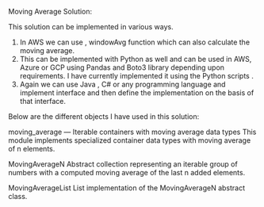 
Moving Average Solution:

This solution can be implemented in various ways.

1) In AWS we can use , windowAvg function which can also calculate the moving average.
2) This can be implemented with Python as well and can be used in AWS, Azure or GCP using Pandas and Boto3 library depending upon requirements. I have
currently implemented it using the Python scripts .
3) Again we can use Java , C# or any programming language and implement interface and then define the implementation on the basis of that interface.

Below are the different objects I have used in this solution:



moving_average — Iterable containers with moving average data types
This module implements specialized container data types with moving average of n elements.

MovingAverageN
Abstract collection representing an iterable group of numbers with a computed moving average of the last n added elements.

MovingAverageList
List implementation of the MovingAverageN abstract class.